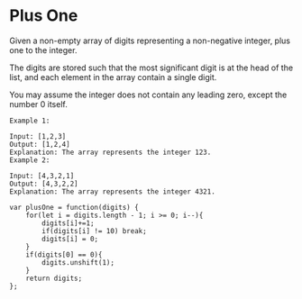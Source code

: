 # Plus One

Given a non-empty array of digits representing a non-negative integer, plus one to the integer.

The digits are stored such that the most significant digit is at the head of the list, and each element in the array contain a single digit.

You may assume the integer does not contain any leading zero, except the number 0 itself.

```
Example 1:

Input: [1,2,3]
Output: [1,2,4]
Explanation: The array represents the integer 123.
Example 2:

Input: [4,3,2,1]
Output: [4,3,2,2]
Explanation: The array represents the integer 4321.
```

```
var plusOne = function(digits) {
    for(let i = digits.length - 1; i >= 0; i--){
        digits[i]+=1;
        if(digits[i] != 10) break;
        digits[i] = 0;
    }
    if(digits[0] == 0){
        digits.unshift(1);
    }
    return digits;
};
```
